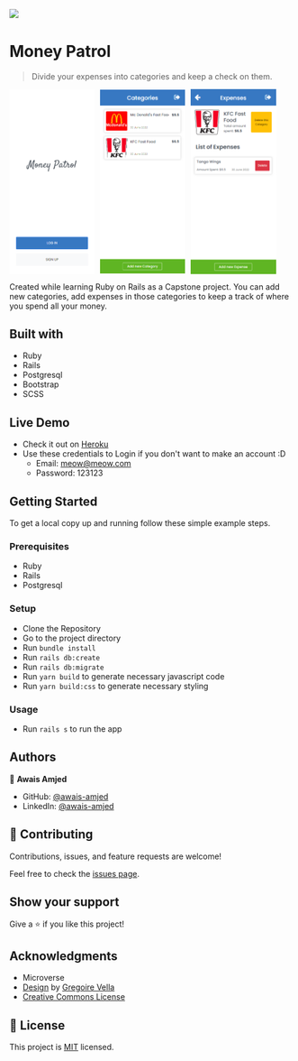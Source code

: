 ![](https://img.shields.io/badge/Microverse-blueviolet)

# Money Patrol

> Divide your expenses into categories and keep a check on them.

<p style="display: flex; align-items: center; gap: 10px">
  <img src="images/app_screenshot_1.png" width="30%" />
  <img src="images/app_screenshot_2.png" width="30%" />
  <img src="images/app_screenshot_3.png" width="30%" />
</p>

Created while learning Ruby on Rails as a Capstone project. You can add new categories, add expenses in those categories to keep a track of where you spend all your money.

## Built with

- Ruby
- Rails
- Postgresql
- Bootstrap
- SCSS

## Live Demo

- Check it out on [Heroku](https://money-patrol.herokuapp.com/)
- Use these credentials to Login if you don't want to make an account :D
  - Email: meow@meow.com
  - Password: 123123

## Getting Started

To get a local copy up and running follow these simple example steps.

### Prerequisites

- Ruby
- Rails
- Postgresql

### Setup

- Clone the Repository
- Go to the project directory
- Run ```bundle install```
- Run ```rails db:create```
- Run ```rails db:migrate```
- Run ```yarn build``` to generate necessary javascript code
- Run ```yarn build:css``` to generate necessary styling

### Usage

- Run ```rails s``` to run the app

## Authors

👤 **Awais Amjed**

- GitHub: [@awais-amjed](https://github.com/awais-amjed)
- LinkedIn: [@awais-amjed](https://www.linkedin.com/in/awais-amjed/)

## 🤝 Contributing

Contributions, issues, and feature requests are welcome!

Feel free to check the [issues page](../../issues/).

## Show your support

Give a ⭐️ if you like this project!

## Acknowledgments

- Microverse
- [Design](https://www.behance.net/gallery/19759151/Snapscan-iOs-design-and-branding?tracking_source=) by [Gregoire Vella](https://www.behance.net/gregoirevella)
- [Creative Commons License](https://creativecommons.org/licenses/)

## 📝 License

This project is [MIT](./LICENSE) licensed.
